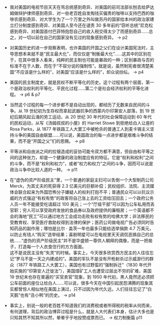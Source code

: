 - 我对美国的电视节目天天在骂总统感到奇异、对美国的前司法部长刨去给萨达姆做辩护律师感到奇异、对一些老百姓自发掏钱买偏贵的咖啡以支持巴西的咖啡农感到奇异、对大学生为了一个万里之外叫做苏丹的国家给本州的政治家建立打分制度感到奇异、对美国人至今还在谴责 30 多年前的“窃听总统”尼克松感到奇异、对美国首付巴菲特抱怨自己的收入税交得太少了而感到奇异……总之，对一切以前在自己的国家没有见过的现象感到奇异。 -> p2

- 对美国历史的进一步观察表明，也许美国的开国之父们在设计美国宪法时，主导思想本来就不是“民主最大化”，而仅仅是“制衡最大化”……这其中的区别在于，在其中很多人看来，纯粹的民主制也可能是暴政的一种；区别暴政与否的标准不在于人数，而在于“不容分说的强制性”。就是说，虽然制宪者很清楚美国“不应该是什么样的”，对美国“应该是什么样的”，却众说纷纭。 -> p4

- 美国的民主制度史，就是民权不断平等化的历史。这个过程有两个层面，第一个是政治权利的平等化、平民化过程……第二个是社会经济权利的平等化进程。 -> p6 & p7

- 当然这个过程的每一个进步都不是自动出现的，都经历了无数来自民间的斗争。从 19 世纪初为生存权而拿起武器抗争的西蒙内尔印第安人部落，到 19 世纪后期风起云涌的劳工运动，从 20 世纪 30 年代的社会保障运动到 60 年代的民权运动，从写《汤姆叔叔的小屋》的 Harriet Stowe 到拒绝给白人让座的 Rosa Parks，从 1877 年铁路工人大罢工中被枪杀的普通工人到麦卡锡主义坚持斗争的美国自由联盟……可以说，美国政治的每一点进步都是艰难斗争的结果，而不是“开国之父”们的恩赐。 -> p8

- 平等派和自由派之间的拉锯造成的妥协可能令双方都不满意，但自由和平等之间的这种张力，却是一个健康的政治制度应有的特征。它是“权利和权利”之间的斗争，而不是“权利和权力”，或者“权力和权力”之间的斗争，因而可以说是政治斗争中比较人道的一种。 -> p11

- 在“虚伪的资产阶级民主”里，一个普通的家庭主妇可以吿倒一个大型制药公司 Merck，为其丈夫的死获得 2.3 亿美元的巨额补偿；民权组织、法院、主流媒体会联合起来为外国恐怖分子嫌疑人的权利打抱不平；普通民众可以以抗议示威的方式强迫“有权有势”的政客将自己涨上去的工资给压回去；一个政府公务人员一年不能接受吃请超过 100 美元；一个“厅级干部”可以因为公车私用而丢官职；穷人可以享受政府发放的食品券以及政府提供的廉租房；一个英语都不会的海地“民工”可以通过地方工会成功击败有权有势的哈佛大学；非法移民的受教育权、享受医疗救助权得到法律的保护；医药公司做电视广告必须同时告知药品的副作用；哪怕是比尔 · 盖茨一年也最多只能给选举捐款 4.7 万美元，以防止有钱人“购买”选举结果；喜剧明星可以在电视里天天调侃恶搞自己的总统……“虚伪的资产阶级民主”并不是华盛顿一尊供人朝拜的偶像，而是一把凿子，打造每一个人衣食住行的方方面面。  
  这不是说民主没有“失灵”的时候。事实上，今天很多欣赏西方民主的人往往忘记“罗马不是一天之内建成的”。美国的军队不是没有开枪射杀过示威游行的群众（1877 年铁路工人大罢工），美国也有过野蛮的“强制拆迁”（1830 年代开始实施的“印第安人迁徙法”），美国煤矿工人也遭受过层出不穷的矿难，美国 19 世纪末也存在普遍的“买官卖官”现象，到 1950 年代初，黑人竟然还必须把公车前面的座位让给白人……可以说，很多今天在中国引起民怨沸腾的现象其实都曾惊人相似地在美国上演过，只不过因为年代久远，人们往往忘记了“白天鹅”也有“丑小鸭”的历史。 -> p14

- 事实上，别说一般的老百姓不知道我们的消费税或者所得税的税率从何而来，有何道理，背后的政治博弈过程是什么，就是人大代表们本身，估计大多也是只知其然不知其所以然，晕晕乎乎地投赞成票而已。 -> 权力制衡篇 p11
